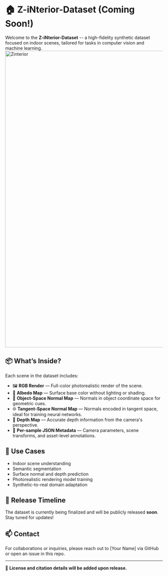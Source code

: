# 🏠 Z-iNterior-Dataset (Coming Soon!)

Welcome to the **Z-iNterior-Dataset** -- a high-fidelity synthetic dataset focused on indoor scenes, tailored for tasks in computer vision and machine learning.
<img width="1950" height="950" alt="Zinterior" src="https://github.com/user-attachments/assets/6de8639a-8abd-43aa-b259-e794bd4ec857" />

## 📦 What’s Inside?

Each scene in the dataset includes:

- 🖼️ **RGB Render** — Full-color photorealistic render of the scene.
- 🧱 **Albedo Map** — Surface base color without lighting or shading.
- 🧭 **Object-Space Normal Map** — Normals in object coordinate space for geometric cues.
- 🌐 **Tangent-Space Normal Map** — Normals encoded in tangent space, ideal for training neural networks.
- 🌊 **Depth Map** — Accurate depth information from the camera's perspective.
- 📄 **Per-sample JSON Metadata** — Camera parameters, scene transforms, and asset-level annotations.

## 🔧 Use Cases

- Indoor scene understanding
- Semantic segmentation
- Surface normal and depth prediction
- Photorealistic rendering model training
- Synthetic-to-real domain adaptation
  

## 📅 Release Timeline

The dataset is currently being finalized and will be publicly released **soon**. Stay tuned for updates!

## 📫 Contact

For collaborations or inquiries, please reach out to [Your Name] via GitHub or open an issue in this repo.

---

📌 **License and citation details will be added upon release.**
